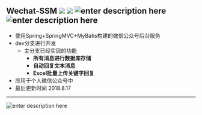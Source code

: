 ## Wechat-SSM ![](https://img.shields.io/badge/build-passing-green.svg) ![](https://img.shields.io/badge/JDK-8-red.svg) ![enter description here](https://img.shields.io/badge/IDE-IDEA-brightgreen.svg) ![enter description here](https://img.shields.io/badge/status-developing-red.svg)

 - 使用Spring+SpringMVC+MyBatis构建的微信公众号后台服务
 - dev分支进行开发
    - 主分支已经实现的功能
      - **所有消息进行数据库存储**
      - **自动回复文本消息**
      - **Excel批量上传关键字回复**
 - 应用于个人微信公众号中
 - 最后更新时间 2018.8.17
 


----------


![enter description here](https://res.quinntian.xyz/north36_weixin.jpg)